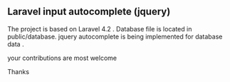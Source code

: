 ## Laravel input autocomplete (jquery)



The project is based on Laravel 4.2 .
Database file is located in public/database.
jquery autocomplete is being implemented for database data .


your contributions are most welcome


Thanks
